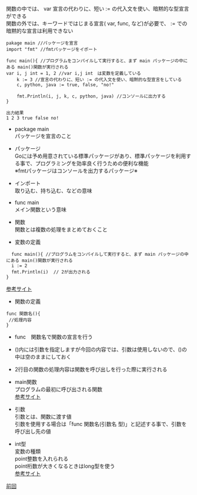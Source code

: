 関数の中では、 var 宣言の代わりに、短い := の代入文を使い、暗黙的な型宣言ができる<br>
関数の外では、キーワードではじまる宣言( var, func, など)が必要で、 := での暗黙的な宣言は利用できない<br>

```
pakage main //パッケージを宣言
import "fmt" //fmtパッケージをイポート

func main(){ //プログラムをコンパイルして実行すると、まず main パッケージの中にある main()関数が実行される
var i, j int = 1, 2 //var i,j int　は変数を定義している
	k := 3 //宣言の代わりに、短い := の代入文を使い、暗黙的な型宣言をしている
	c, python, java := true, false, "no!"

	fmt.Println(i, j, k, c, python, java) //コンソールに出力する
}

出力結果　
1 2 3 true false no!
```

- package main<br>
 パッケージを宣言のこと<br>
 
- パッケージ<br>
 Goには予め用意されている標準パッケージがあり、標準パッケージを利用する事で、プログラミングを効率良く行うための便利な機能<br>
 ※fmtパッケージはコンソールを出力するパッケージ※<br>
  
- インポート　<br>
取り込む、持ち込む、などの意味<br>
 
- func main<br>
 メイン関数という意味<br>
    
- 関数<br>
関数とは複数の処理をまとめておくこと<br>

- 変数の定義
```
  func main(){ //プログラムをコンパイルして実行すると、まず main パッケージの中にある main()関数が実行される
  i := 2
  fmt.Println(i)  // 2が出力される
}
```
<a href="https://y-hiroyuki.xyz/go/variable/what-is-variable">参考サイト</a>


- 関数の定義
```
func 関数名(){
 //処理内容
}
```

- func　関数名で関数の宣言を行う<br>
- ()内には引数を指定しますが今回の内容では、引数は使用しないので、()の中は空のままにしておく<br>
- 2行目の関数の処理内容は関数を呼び出しを行った際に実行される<br>

- main関数<br>
プログラムの最初に呼び出される関数<br>
<a href="https://zenn.dev/kubo_programmer/articles/990891ff3a43c5">参考サイト</a>

- 引数<br>
引数とは、関数に渡す値<br>
引数を使用する場合は「func 関数名(引数名 型)」と記述する事で、引数を呼び出し先の値<br>

- int型<br>
変数の種類<br>
point整数を入れられる<br>
point桁数が大きくなるときはlong型を使う<br>
<a href="https://wa3.i-3-i.info/word14966.html">参考サイト</a>

<a href="https://github.com/morimotoyuuki111/Go2/blob/main/Functions.md">前回</a>
